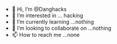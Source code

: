 - 👋 Hi, I’m @Danghacks
- 👀 I’m interested in ... hacking
- 🌱 I’m currently learning ...nothing
- 💞️ I’m looking to collaborate on ...nothing
- 📫 How to reach me ...none

<!---
Danghacks/Danghacks is a ✨ special ✨ repository because its `README.md` (this file) appears on your GitHub profile.
You can click the Preview link to take a look at your changes.
--->
